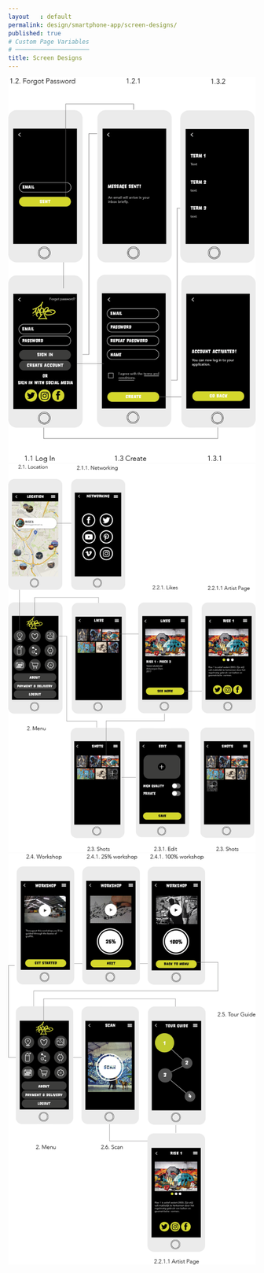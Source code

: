 ```yaml
---
layout   : default
permalink: design/smartphone-app/screen-designs/
published: true
# Custom Page Variables
# ─────────────────────
title: Screen Designs
---
```

<div class="row">
<div class='col-5'>
<img src="../../assets/Images/SM_screen.png">
</div></div>


<div class="row">
<div class='col-5'>
<img src="../../assets/Images/SM_screen2.png">
</div></div>


<img src="../../assets/Images/SM_screen3.png">